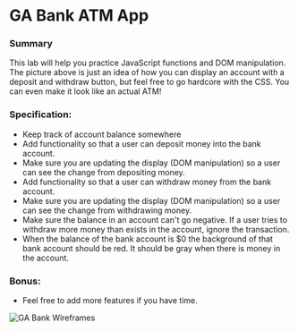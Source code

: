 # GA Bank ATM App

### Summary
This lab will help you practice JavaScript functions and DOM manipulation. The picture above is just an idea of how you can display an account with a deposit and withdraw button, but feel free to go hardcore with the CSS. You can even make it look like an actual ATM!

### Specification:
* Keep track of account balance somewhere
* Add functionality so that a user can deposit money into the bank account.
* Make sure you are updating the display (DOM manipulation) so a user can see the change from depositing money.
* Add functionality so that a user can withdraw money from the bank account.
* Make sure you are updating the display (DOM manipulation) so a user can see the change from withdrawing money.
* Make sure the balance in an account can't go negative. If a user tries to
withdraw more money than exists in the account, ignore the transaction.
* When the balance of the bank account is $0 the background of that bank account
should be red. It should be gray when there is money in the account.

### Bonus:
* Feel free to add more features if you have time.

![GA Bank Wireframes](https://raw.git.generalassemb.ly/gist/kasun/826c8890a06f8ce982803e23a206dbb0/raw/3b25e66d966a1e5e753d4712585dd4f53389df80/bank_wireframe.jpg?token=AAAHAX23HHHLNKIU4HVC7A3C63DYK)